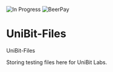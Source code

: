 ![In Progress](https://img.shields.io/badge/UNIBIT-In%20Progress-lightgrey.svg) 
![BeerPay](https://img.shields.io/beerpay/hashdog/scrapfy-chrome-extension.svg)
# UniBit-Files
UniBit-Files

Storing testing files here for UniBit Labs.
